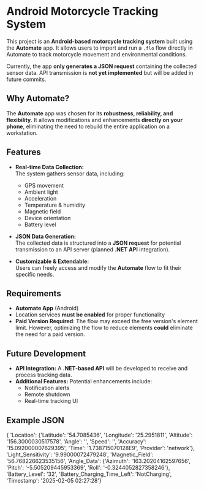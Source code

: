 # Android Motorcycle Tracking System  

This project is an **Android-based motorcycle tracking system** built using the **Automate** app. It allows users to import and run a `.flo` flow directly in Automate to track motorcycle movement and environmental conditions.  

Currently, the app **only generates a JSON request** containing the collected sensor data. API transmission is **not yet implemented** but will be added in future commits.  

## Why Automate?  

The **Automate** app was chosen for its **robustness, reliability, and flexibility**. It allows modifications and enhancements **directly on your phone**, eliminating the need to rebuild the entire application on a workstation.  

## Features  

- **Real-time Data Collection:**  
  The system gathers sensor data, including:  
  - GPS movement  
  - Ambient light  
  - Acceleration  
  - Temperature & humidity  
  - Magnetic field  
  - Device orientation  
  - Battery level  

- **JSON Data Generation:**  
  The collected data is structured into a **JSON request** for potential transmission to an API server (planned **.NET API** integration).  

- **Customizable & Extendable:**  
  Users can freely access and modify the **Automate** flow to fit their specific needs.  

## Requirements  

- **Automate App** (Android)  
- Location services **must be enabled** for proper functionality  
- **Paid Version Required**: The flow may exceed the free version's element limit. However, optimizing the flow to reduce elements **could** eliminate the need for a paid version.  

## Future Development  

- **API Integration:** A **.NET-based API** will be developed to receive and process tracking data.  
- **Additional Features:** Potential enhancements include:  
  - Notification alerts  
  - Remote shutdown  
  - Real-time tracking UI  

## Example JSON


{
'Location': {'Latitude': '54.7085436', 'Longitude': '25.2951811', 'Altitude': '156.3000030517578', 'Angle': '', 'Speed': '', 'Accuracy': '15.092000007629395', 'Time': '1.738715070128E9', 'Provider': 'network'},
'Light_Sensitivity': '9.99000072479248',
'Magnetic_Field': '56.768226623535156',
'Angle_Data': {'Azimuth': '163.20204162597656', 'Pitch': '-5.505209445953369', 'Roll': '-0.3244052827358246'},
'Battery_Level': '32',
'Battery_Charging_Time_Left': 'NotCharging',
'Timestamp': '2025-02-05 02:27:28'}
